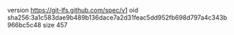 version https://git-lfs.github.com/spec/v1
oid sha256:3a1c583dae9b489b136dace7a2d31feac5dd952fb698d797a4c343b966bc5c48
size 457
